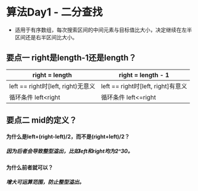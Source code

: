 # 算法Day1 - 二分查找
- 适用于有序数组，每次搜索区间的中间元素与目标值比大小，决定继续在左半区间还是右半区间比大小。

## 要点一 right是length-1还是length？
| right = length | right = length - 1 |
|---|---|
| left == right时[left, right)无意义 | left == right时[left, right]有意义 |
| 循环条件 left<right | 循环条件 left<=right |

## 要点二 mid的定义？
#### 为什么是left+(right-left)/2，而不是(right+left)/2？
##### 因为后者会导致整型溢出，比如left和right均为2^30。
#### 为什么前者就可以？
##### 增大可运算范围，防止整型溢出。